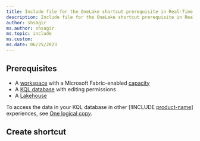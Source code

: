 ```yaml
---
title: Include file for the OneLake shortcut prerequisite in Real-Time Intelligence
description: Include file for the OneLake shortcut prerequisite in Real-Time Intelligence
author: shsagir
ms.author: shsagir
ms.topic: include
ms.custom:
ms.date: 06/25/2023
---
```


## Prerequisites

* A [workspace](../../fundamentals/create-workspaces.md) with a Microsoft Fabric-enabled [capacity](../../enterprise/licenses.md#capacity)
* A [KQL database](../create-database.md) with editing permissions
* A [Lakehouse](../../data-engineering/create-lakehouse.md)

To access the data in your KQL database in other [!INCLUDE [product-name](../../includes/product-name.md)] experiences, see [One logical copy](../one-logical-copy.md).

## Create shortcut
